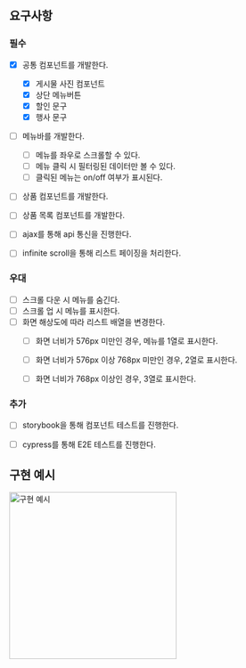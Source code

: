## 요구사항

### 필수

- [x] 공통 컴포넌트를 개발한다.
  - [x] 게시물 사진 컴포넌트
  - [x] 상단 메뉴버튼
  - [x] 할인 문구
  - [x] 행사 문구
- [ ] 메뉴바를 개발한다.
  - [ ] 메뉴를 좌우로 스크롤할 수 있다.
  - [ ] 메뉴 클릭 시 필터링된 데이터만 볼 수 있다.
  - [ ] 클릭된 메뉴는 on/off 여부가 표시된다.
- [ ] 상품 컴포넌트를 개발한다.
- [ ] 상품 목록 컴포넌트를 개발한다.

- [ ] ajax를 통해 api 통신을 진행한다.

- [ ] infinite scroll을 통해 리스트 페이징을 처리한다.

  

  

### 우대

- [ ] 스크롤 다운 시 메뉴를 숨긴다.
- [ ] 스크롤 업 시 메뉴를 표시한다.
- [ ] 화면 해상도에 따라 리스트 배열을 변경한다.
  - [ ] 화면 너비가 576px 미만인 경우, 메뉴를 1열로 표시한다.
  - [ ] 화면 너비가 576px 이상 768px 미만인 경우, 2열로 표시한다.
  - [ ] 화면 너비가 768px 이상인 경우, 3열로 표시한다. 
  
  

### 추가

- [ ] storybook을 통해 컴포넌트 테스트를 진행한다.
- [ ] cypress를 통해 E2E 테스트를 진행한다.



## 구현 예시

<img src="https://user-images.githubusercontent.com/65025333/186651794-aac0a92e-20d7-41b3-88fe-203c27b9c7cf.jpeg" alt="구현 예시" width="300px" />
